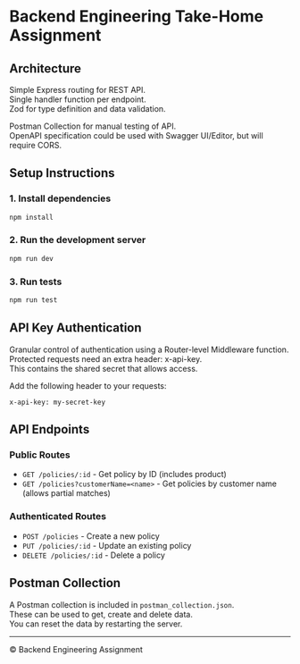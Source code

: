 # Backend Engineering Take-Home Assignment

## Architecture

Simple Express routing for REST API.  
Single handler function per endpoint.  
Zod for type definition and data validation.

Postman Collection for manual testing of API.  
OpenAPI specification could be used with Swagger UI/Editor, but will require CORS.

## Setup Instructions

### 1. Install dependencies

```bash
npm install
```

### 2. Run the development server

```bash
npm run dev
```

### 3. Run tests

```bash
npm run test
```

## API Key Authentication

Granular control of authentication using a Router-level Middleware function.  
Protected requests need an extra header: x-api-key.  
This contains the shared secret that allows access. 

Add the following header to your requests:
```
x-api-key: my-secret-key
```

## API Endpoints

### Public Routes

- `GET /policies/:id` - Get policy by ID (includes product)
- `GET /policies?customerName=<name>` - Get policies by customer name (allows partial matches)

### Authenticated Routes

- `POST /policies` - Create a new policy
- `PUT /policies/:id` - Update an existing policy
- `DELETE /policies/:id` - Delete a policy

## Postman Collection

A Postman collection is included in `postman_collection.json`.  
These can be used to get, create and delete data.  
You can reset the data by restarting the server.

---

© Backend Engineering Assignment
